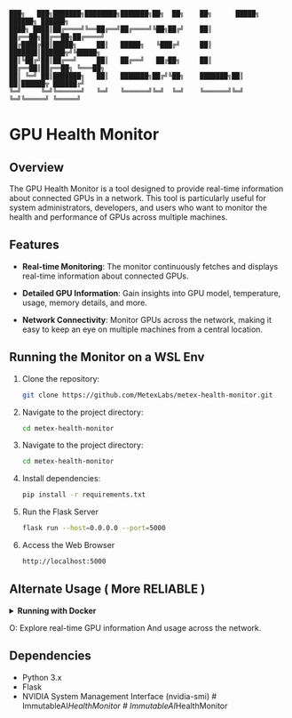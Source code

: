    ███╗   ███╗███████╗████████╗███████╗██╗  ██╗    ██╗      █████╗ ██████╗ ██████╗
    ████╗ ████║██╔════╝╚══██╔══╝██╔════╝╚██╗██╔╝    ██║     ██╔══██╗██╔══██╗██╔════╝
    ██╔████╔██║█████╗     ██║   █████╗   ╚███╔╝     ██║     ███████║██████╦╝╚█████╗
    ██║╚██╔╝██║██╔══╝     ██║   ██╔══╝   ██╔██╗     ██║     ██╔══██║██╔══██╗ ╚═══██╗
    ██║ ╚═╝ ██║███████╗   ██║   ███████╗██╔╝╚██╗    ███████╗██║  ██║██████╦ ██████╔╝
    ╚═╝     ╚═╝╚══════╝   ╚═╝   ╚══════╝╚═╝  ╚═╝    ╚══════╝╚═╝  ╚═╝╚═════╝ ╚═════╝
# GPU Health Monitor

## Overview

The GPU Health Monitor is a tool designed to provide real-time information about connected GPUs in a network. This tool is particularly useful for system administrators, developers, and users who want to monitor the health and performance of GPUs across multiple machines.

## Features

- **Real-time Monitoring**: The monitor continuously fetches and displays real-time information about connected GPUs.
  
- **Detailed GPU Information**: Gain insights into GPU model, temperature, usage, memory details, and more.

- **Network Connectivity**: Monitor GPUs across the network, making it easy to keep an eye on multiple machines from a central location.

## Running the Monitor on a WSL Env 

1. Clone the repository:
   ```bash
   git clone https://github.com/MetexLabs/metex-health-monitor.git
   ```

2. Navigate to the project directory:
   ```bash
   cd metex-health-monitor
   ```
   
3. Navigate to the project directory:
   ```bash
   cd metex-health-monitor
   ```

3. Install dependencies:
   ```bash
   pip install -r requirements.txt
   ```
4. Run the Flask Server
   ```bash
   flask run --host=0.0.0.0 --port=5000
   ```
5. Access the Web Browser
   ```bash
   http://localhost:5000
   ```  
      

## Alternate Usage ( More RELIABLE )

<details>
<summary><b>Running with Docker</b></summary>

```bash
git clone https://github.com/MetexLabs/metex-health-monitor.git
cd metex-health-monitor
docker-compose up --build -d
```
</details>


O: Explore real-time GPU information And usage across the network.

## Dependencies

- Python 3.x
- Flask
- NVIDIA System Management Interface (nvidia-smi)
#   I m m u t a b l e A I _ H e a l t h M o n i t o r  
 #   I m m u t a b l e A I _ H e a l t h M o n i t o r  
 